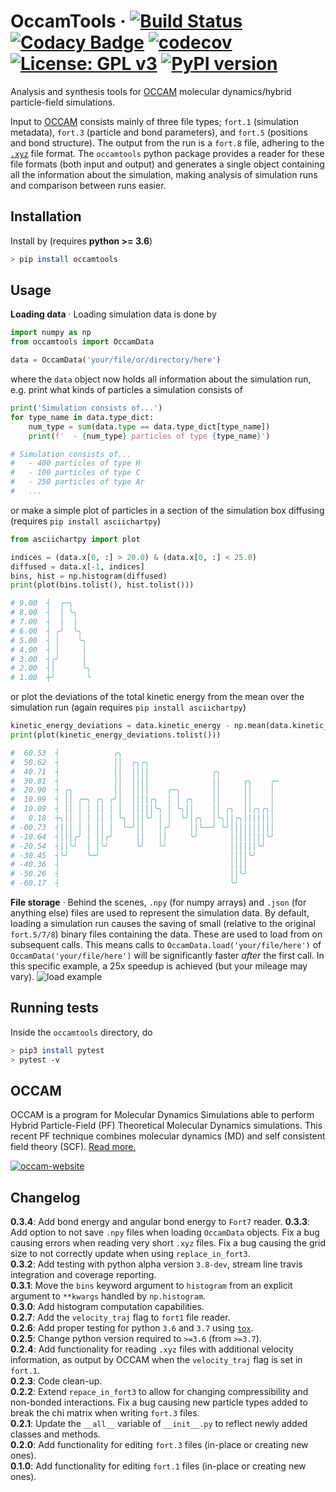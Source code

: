 OccamTools
&middot;
[![Build Status](https://travis-ci.com/mortele/OccamTools.svg?token=81VUNKkUYjZSicZzs1NR&branch=master)](https://travis-ci.com/mortele/OccamTools) [![Codacy Badge](https://api.codacy.com/project/badge/Grade/b91377a289bc42868314310dd6be2b60)](https://www.codacy.com?utm_source=github.com&amp;utm_medium=referral&amp;utm_content=mortele/OccamTools&amp;utm_campaign=Badge_Grade) [![codecov](https://codecov.io/gh/mortele/OccamTools/branch/master/graph/badge.svg?token=IXlriBpSwo)](https://codecov.io/gh/mortele/OccamTools) [![License: GPL v3](https://img.shields.io/badge/License-GPLv3-blue.svg)](https://www.gnu.org/licenses/gpl-3.0) [![PyPI version](https://badge.fury.io/py/occamtools.svg)](https://badge.fury.io/py/occamtools)
=========
Analysis and synthesis tools for [OCCAM](#OCCAM) molecular dynamics/hybrid particle-field simulations.

Input to [OCCAM](#OCCAM) consists mainly of three file types; `fort.1` (simulation metadata), `fort.3` (particle and bond parameters), and `fort.5` (positions and bond structure). The output from the run is a `fort.8` file, adhering to the [`.xyz`](https://en.wikipedia.org/wiki/XYZ_file_format) file format. The `occamtools` python package provides a reader for these file formats (both input and output) and generates a single object containing all the information about the simulation, making analysis of simulation runs and comparison between runs easier.

Installation
---------
Install by (requires **python >= 3.6**)
```bash
> pip install occamtools
```

Usage
---------
**Loading data**
&middot;
Loading simulation data is done by
```python
import numpy as np
from occamtools import OccamData

data = OccamData('your/file/or/directory/here')
```
where the `data` object now holds all information about the simulation run, e.g. print what kinds of particles a simulation consists of
```python
print('Simulation consists of...')
for type_name in data.type_dict:
    num_type = sum(data.type == data.type_dict[type_name])
    print(f'  - {num_type} particles of type {type_name}')

# Simulation consists of...
#   - 400 particles of type H
#   - 100 particles of type C
#   - 250 particles of type Ar
#   ...
```
or make a simple plot of particles in a section of the simulation box diffusing (requires `pip install asciichartpy`)
```python
from asciichartpy import plot

indices = (data.x[0, :] > 20.0) & (data.x[0, :] < 25.0)
diffused = data.x[-1, indices]
bins, hist = np.histogram(diffused)
print(plot(bins.tolist(), hist.tolist()))

# 9.00  ┤  ╭─╮
# 8.00  ┤  │ ╰╮
# 7.00  ┤  │  │
# 6.00  ┤ ╭╯  ╰╮
# 5.00  ┤ │    ╰╮
# 4.00  ┤ │     │
# 3.00  ┤╭╯     │
# 2.00  ┤│      ╰╮
# 1.00  ┼╯       ╰
```
or plot the deviations of the total kinetic energy from the mean over the simulation run (again requires `pip install asciichartpy`)
```python
kinetic_energy_deviations = data.kinetic_energy - np.mean(data.kinetic_energy)
print(plot(kinetic_energy_deviations.tolist()))

#  60.53  ┤            ╭╮
#  50.62  ┤            ││  ╭╮╭╮
#  40.71  ┤            ││  ││││              ╭╮
#  30.81  ┤            ││  ││││              ││     ╭╮    ╭─
#  20.90  ┤ ╭╮         ││  ││││    ╭─╮       ││     ││    │
#  10.99  ┤ ││ ╭─╮ ╭╮ ╭╯│  ││││╭╮  │ │ ╭╮    ││     ││    │
#  10.09  ┤ ││ │ │ ││ │ │  │││││╰╮ │ ╰╮││    ││ ╭╮  ││╭╮╭╮│
#   0.18  ┼╮││ │ │ ││ │ ╰╮ │││╰╯ │ │  ╰╯│╭╮  │╰╮││╭╮│││││││
# -00.73  ┤│││ │ │ ││ │  ╰─╯││   │╭╯    ││╰──╯ ╰╯││││││││││
# -10.64  ┤│││╭╯ │ ││╭╯     ││   ││     ╰╯       ││││││││╰╯
# -20.54  ┤││╰╯  │ │╰╯      ╰╯   ╰╯              ││││││╰╯
# -30.45  ┤╰╯    ╰─╯                             ││││╰╯
# -40.36  ┤                                      ││││
# -50.26  ┤                                      ││╰╯
# -60.17  ┤                                      ╰╯
```

**File storage**
&middot;
Behind the scenes, `.npy` (for numpy arrays) and `.json` (for anything else) files are used to represent the simulation data. By default, loading a simulation run causes the saving of small (relative to the original `fort.5/7/8`) binary files containing the data. These are used to load from on subsequent calls. This means calls to `OccamData.load('your/file/here')` of `OccamData('your/file/here')` will be significantly faster *after* the first call. In this specific example, a 25x speedup is achieved (but your mileage may vary).
![load example](https://i.imgur.com/Wssbx9B.gif)

Running tests
---------
Inside the `occamtools` directory, do
```bash
> pip3 install pytest
> pytest -v
```

OCCAM
---------
OCCAM is a program for Molecular Dynamics Simulations able to perform Hybrid Particle-Field (PF) Theoretical Molecular Dynamics simulations. This recent PF technique combines molecular dynamics (MD) and self consistent field theory (SCF). [Read more.](http://www.occammd.org/about/)

[![occam-website](http://www.occammd.org/wp-content/uploads/2018/08/cropped-Untitled-2-01-2.png)](http://www.occammd.org/)

Changelog
---------
**0.3.4**: Add bond energy and angular bond energy to `Fort7` reader.
**0.3.3**: Add option to not save `.npy` files when loading `OccamData` objects. Fix a bug causing errors when reading very short `.xyz` files. Fix a bug causing the grid size to not correctly update when using `replace_in_fort3`. <br>
**0.3.2**: Add testing with python alpha version `3.8-dev`, stream line travis integration and coverage reporting. <br>
**0.3.1**: Move the `bins` keyword argument to `histogram` from an explicit argument to `**kwargs` handled by `np.histogram`. <br>
**0.3.0**: Add histogram computation capabilities. <br>
**0.2.7**: Add the `velocity_traj` flag to `fort1` file reader. <br>
**0.2.6**: Add proper testing for python `3.6` and `3.7` using [`tox`](https://pypi.org/project/tox/). <br>
**0.2.5**: Change python version required to `>=3.6` (from `>=3.7`). <br>
**0.2.4**: Add functionality for reading `.xyz` files with additional velocity information, as output by OCCAM when the `velocity_traj` flag is set in `fort.1`. <br>
**0.2.3**: Code clean-up. <br>
**0.2.2**: Extend `repace_in_fort3` to allow for changing compressibility and non-bonded interactions. Fix a bug causing new particle types added to break the chi matrix when writing `fort.3` files. <br>
**0.2.1**: Update the `__all__` variable of `__init__.py` to reflect newly added classes and methods. <br>
**0.2.0**: Add functionality for editing `fort.3` files (in-place or creating new ones). <br>
**0.1.0**: Add functionality for editing `fort.1` files (in-place or creating new ones). <br>
